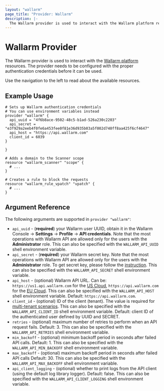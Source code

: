 ```yaml
---
layout: "wallarm"
page_title: "Provider: Wallarm"
description: |-
  The Wallarm provider is used to interact with the Wallarm platform resources. The provider needs to be configured with the proper authentication credentials before it can be used.
---
```


# Wallarm Provider

The Wallarm provider is used to interact with the [Wallarm platform](https://docs.wallarm.com/) resources. The provider needs to be configured with the proper authentication credentials before it can be used.

Use the navigation to the left to read about the available resources.

## Example Usage

```hcl
# Sets up Wallarm authentication credentials
# You can use environment variables instead
provider "wallarm" {
  api_uuid = "4f6b8ace-9502-48c5-b1ad-526a230c2203"
  api_secret = "e3f929a2eeb4f0fe6a453fee0f81e36d935b03a5f002d740ff8aa425f6cf4647"
  api_host = "https://api.wallarm.com"
  client_id = 6039
}

}

# Adds a domain to the Scanner scope
resource "wallarm_scanner" "scope" {
  # ...
}

# Creates a rule to block the requests
resource "wallarm_rule_vpatch" "vpatch" {
  # ...
}
```

## Argument Reference

The following arguments are supported in `provider "wallarm"`:

* `api_uuid` - (**required**) your Wallarm user UUID, obtain it in the Wallarm Console → **Settings** → **Profile** → **API credentials**. Note that the most operations with Wallarm API are allowed only for the users with the **Administrator** role. This can also be specified with the `WALLARM_API_UUID` shell environment variable.
* `api_secret` - (**required**) your Wallarm secret key. Note that the most operations with Wallarm API are allowed only for the users with the **Administrator** role. To get secret key, please follow the [instruction](https://docs.wallarm.com/admin-en/api-en/#your-own-client). This can also be specified with the `WALLARM_API_SECRET` shell environment variable.
* `api_host` - (optional) Wallarm API URL. Can be: `https://us1.api.wallarm.com` for the [US Cloud](https://docs.wallarm.com/about-wallarm/overview/#us-cloud), `https://api.wallarm.com` for the [EU Cloud](https://docs.wallarm.com/about-wallarm/overview/#eu-cloud). This can also be specified with the `WALLARM_API_HOST` shell environment variable. Default: `https://api.wallarm.com`.
* `client_id` - (optional) ID of the client (tenant). The value is required for [multi-tenant scenarios][2]. This can also be specified with the `WALLARM_API_CLIENT_ID` shell environment variable. Default: client ID of the authenticated user defined by UUID and SECRET.
* `retries` - (optional) maximum number of retries to perform when an API request fails. Default: 3. This can also be specified with the `WALLARM_API_RETRIES` shell environment variable.
* `min_backoff` - (optional) minimum backoff period in seconds after failed API calls. Default: 1. This can also be specified with the `WALLARM_API_MIN_BACKOFF` shell environment variable.
* `max_backoff` - (optional) maximum backoff period in seconds after failed API calls Default: 30. This can also be specified with the `WALLARM_API_MAX_BACKOFF` shell environment variable.
* `api_client_logging` - (optional) whether to print logs from the API client (using the default log library logger). Default: false. This can also be specified with the `WALLARM_API_CLIENT_LOGGING` shell environment variable.

[2]: https://docs.wallarm.com/installation/multi-tenant/overview/
